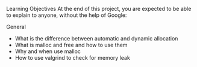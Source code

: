Learning Objectives
At the end of this project, you are expected to be able to explain to anyone, without the help of Google:

General
- What is the difference between automatic and dynamic allocation
- What is malloc and free and how to use them
- Why and when use malloc
- How to use valgrind to check for memory leak
